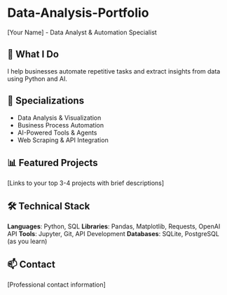 # Data-Analysis-Portfolio
 [Your Name] - Data Analyst & Automation Specialist

## 🚀 What I Do
I help businesses automate repetitive tasks and extract insights from data using Python and AI.

## 🎯 Specializations
- Data Analysis & Visualization
- Business Process Automation  
- AI-Powered Tools & Agents
- Web Scraping & API Integration

## 📊 Featured Projects
[Links to your top 3-4 projects with brief descriptions]

## 🛠 Technical Stack
**Languages**: Python, SQL
**Libraries**: Pandas, Matplotlib, Requests, OpenAI API
**Tools**: Jupyter, Git, API Development
**Databases**: SQLite, PostgreSQL (as you learn)

## 📫 Contact
[Professional contact information]
